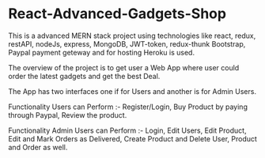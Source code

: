 # React-Advanced-Gadgets-Shop

This is a advanced MERN stack project using technologies like react, redux, restAPI, nodeJs, express, MongoDB, JWT-token, redux-thunk
Bootstrap, Paypal payment geteway and for hosting Heroku is used.

The overview of the project is to get user a Web App where user could order the latest gadgets and get the best Deal.

The App has two interfaces one if for Users and another is for Admin Users.

Functionality Users can Perform :- Register/Login, Buy Product by paying through Paypal, Review the product.

Functionality Admin Users can Perform :- Login, Edit Users, Edit Product, Edit and Mark Orders as Delivered,
Create Product and Delete User, Product and Order as well.
